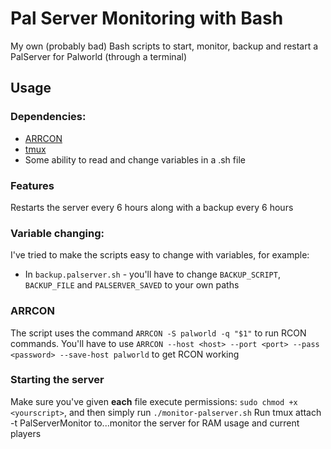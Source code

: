# Pal Server Monitoring with Bash

My own (probably bad) Bash scripts to start, monitor, backup and restart a PalServer for Palworld (through a terminal)

## Usage

### Dependencies:
- [ARRCON](https://github.com/radj307/ARRCON)
- [tmux](https://github.com/tmux/tmux/wiki/Installing)
- Some ability to read and change variables in a .sh file

### Features
Restarts the server every 6 hours along with a backup every 6 hours

### Variable changing:
I've tried to make the scripts easy to change with variables, for example:
- In `backup.palserver.sh` - you'll have to change `BACKUP_SCRIPT`, `BACKUP_FILE` and `PALSERVER_SAVED` to your own paths

### ARRCON
The script uses the command `ARRCON -S palworld -q "$1"` to run RCON commands. You'll have to use `ARRCON --host <host> --port <port> --pass <password> --save-host palworld` to get RCON working

### Starting the server
Make sure you've given **each** file execute permissions: `sudo chmod +x <yourscript>`, and then simply run `./monitor-palserver.sh`
Run tmux attach -t PalServerMonitor to...monitor the server for RAM usage and current players
